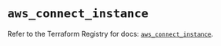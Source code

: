 # `aws_connect_instance`

Refer to the Terraform Registry for docs: [`aws_connect_instance`](https://registry.terraform.io/providers/hashicorp/aws/5.90.0/docs/resources/connect_instance).

